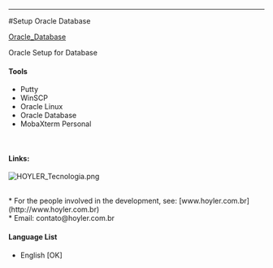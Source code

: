 -----------
#Setup Oracle Database

[Oracle_Database](https://i.imgur.com/32tqRu2.png)

Oracle Setup for Database 
<br/>

#### Tools
* Putty
* WinSCP
* Oracle Linux
* Oracle Database
* MobaXterm Personal
<br/>

#### Links:

![HOYLER_Tecnologia.png](https://i.imgur.com/kHqXqBC.png)

<br/>
* For the people involved in the development, see: [www.hoyler.com.br](http://www.hoyler.com.br)
<br/>
* Email: contato@hoyler.com.br
<br/>

#### Language List
* English                [OK]
<br/>